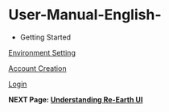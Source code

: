 # User-Manual-English-
- Getting Started

[Environment Setting](https://github.com/CS-eukarya/User-Manual-English-/blob/Getting-Started/Environment%20Setting.md)

[Account Creation](https://github.com/CS-eukarya/User-Manual-English-/blob/Getting-Started/Making%20Your%20First%20Project.md)

[Login](https://github.com/CS-eukarya/User-Manual-English-/blob/Getting-Started/Login.md)

**NEXT Page: [Understanding Re-Earth UI](https://github.com/CS-eukarya/User-Manual-English-/tree/Understanding-Re-Earth-UI)**
